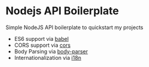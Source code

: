 Nodejs API Boilerplate
==================================

Simple NodeJS API boilerplate to quickstart my projects

- ES6 support via [babel](https://babeljs.io)
- CORS support via [cors](https://github.com/troygoode/node-cors)
- Body Parsing via [body-parser](https://github.com/expressjs/body-parser)
- Internationalization via [i18n](https://github.com/mashpie/i18n-node)

